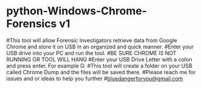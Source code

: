 # python-Windows-Chrome-Forensics v1
#This tool will allow Forensic Investigators retrieve data from Google Chrome and store it on USB in an organized and quick manner.
#Enter your USB drive into your PC and run the tool.
#BE SURE CHROME IS NOT RUNNING OR TOOL WILL HANG 
#Enter your USB Drive Letter with a colon and press enter. For example G:
#This tool will create a folder on your USB called Chrome Dump and the files will be saved there.
#Please reach me for issues and or ideas to help you further
#bluedangerforyou@gmail.com

